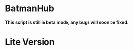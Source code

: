 # BatmanHub
**This script is still in __beta__ mode, any bugs will soon be fixed.**

# Lite Version
```

```
